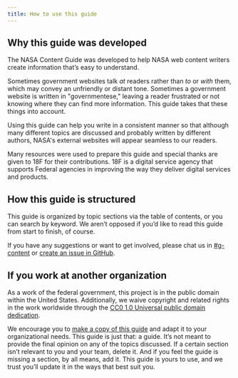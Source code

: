 ```yaml
---
title: How to use this guide
---
```


## Why this guide was developed 

The NASA Content Guide was developed to help NASA web content writers create information that’s easy to understand. 

Sometimes government websites talk _at_ readers rather than _to_ or _with_ them, which may convey an unfriendly or distant tone. Sometimes a government website is written in "governmentese," leaving a reader frustrated or not knowing where they can find more information. 
This guide takes that these things into account.  

Using this guide can help you write in a consistent manner so that although many different topics are discussed and probably written by different authors, NASA's external websites will appear seamless to our readers.

Many resources were used to prepare this guide and special thanks are given to 18F for their contributions. 18F is a digital service agency that supports Federal agencies in improving the way they deliver digital services and products.


## How this guide is structured 

This guide is organized by topic sections via the table of contents, or you can search by keyword. We aren’t opposed if you’d like to read this guide from start to finish, of course.

If you have any suggestions or want to get involved, please chat us in [#g-content](https://18f.slack.com/archives/g-content) or [create an issue in GitHub](https://github.com/18F/content-guide/issues/new).

## If you work at another organization

As a work of the federal government, this project is in the public domain within the United States. Additionally, we waive copyright and related rights in the work worldwide through the [CC0 1.0 Universal public domain dedication](https://creativecommons.org/publicdomain/zero/1.0/legalcode).

We encourage you to [make a copy of this guide](https://github.com/18F/content-guide) and adapt it to your organizational needs. This guide is just that: a guide. It’s not meant to provide the final opinion on any of the topics discussed. If a certain section isn’t relevant to you and your team, delete it. And if you feel the guide is missing a section, by all means, add it. This guide is yours to use, and we trust you’ll update it in the ways that best suit you.
